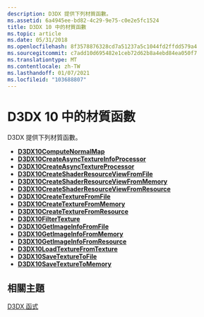 ```yaml
---
description: D3DX 提供下列材質函數。
ms.assetid: 6a4945ee-bd82-4c29-9e75-c0e2e5fc1524
title: D3DX 10 中的材質函數
ms.topic: article
ms.date: 05/31/2018
ms.openlocfilehash: 8f3578876328cd7a51237a5c1044fd2ffdd579a4
ms.sourcegitcommit: c7add10d695482e1ceb72d62b8a4ebd84ea050f7
ms.translationtype: MT
ms.contentlocale: zh-TW
ms.lasthandoff: 01/07/2021
ms.locfileid: "103688807"
---
```

# <a name="texture-functions-in-d3dx-10"></a>D3DX 10 中的材質函數

D3DX 提供下列材質函數。

-   [**D3DX10ComputeNormalMap**](d3dx10computenormalmap.md)
-   [**D3DX10CreateAsyncTextureInfoProcessor**](d3dx10createasynctextureinfoprocessor.md)
-   [**D3DX10CreateAsyncTextureProcessor**](d3dx10createasynctextureprocessor.md)
-   [**D3DX10CreateShaderResourceViewFromFile**](d3dx10createshaderresourceviewfromfile.md)
-   [**D3DX10CreateShaderResourceViewFromMemory**](d3dx10createshaderresourceviewfrommemory.md)
-   [**D3DX10CreateShaderResourceViewFromResource**](d3dx10createshaderresourceviewfromresource.md)
-   [**D3DX10CreateTextureFromFile**](d3dx10createtexturefromfile.md)
-   [**D3DX10CreateTextureFromMemory**](d3dx10createtexturefrommemory.md)
-   [**D3DX10CreateTextureFromResource**](d3dx10createtexturefromresource.md)
-   [**D3DX10FilterTexture**](d3dx10filtertexture.md)
-   [**D3DX10GetImageInfoFromFile**](d3dx10getimageinfofromfile.md)
-   [**D3DX10GetImageInfoFromMemory**](d3dx10getimageinfofrommemory.md)
-   [**D3DX10GetImageInfoFromResource**](d3dx10getimageinfofromresource.md)
-   [**D3DX10LoadTextureFromTexture**](d3dx10loadtexturefromtexture.md)
-   [**D3DX10SaveTextureToFile**](d3dx10savetexturetofile.md)
-   [**D3DX10SaveTextureToMemory**](d3dx10savetexturetomemory.md)

## <a name="related-topics"></a>相關主題

<dl> <dt>

[D3DX 函式](d3d10-graphics-reference-d3dx10-functions.md)
</dt> </dl>

 

 




